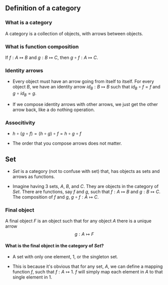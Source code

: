 ## Definition of a category

### What is a category

A category is a collection of objects, with arrows between objects.

### What is function composition

If $f: A \mapsto B$ and $g: B \mapsto C$, then $g \circ f: A \mapsto C$.

### Identity arrows

* Every object must have an arrow going from itself to itself. For every object $B$, we have an identity arrow $id_B: B \mapsto B$ such that $id_B \circ f = f$ and $g \circ id_B = g$.

* If we compose identity arrows with other arrows, we just get the other arrow back, like a do nothing operation.

### Associtivity

* $h \circ (g \circ f) = (h \circ g) \circ f = h \circ g \circ f$

* The order that you compose arrows does not matter.


## Set

* $Set$ is a category (not to confuse with set) that, has objects as sets and arrows as functions.

* Imagine having 3 sets, $A$, $B$, and $C$. They are objects in the category of $Set$. There are functions, say $f$ and $g$, such that $f: A \mapsto B$ and $g: B \mapsto C$. The composition of $f$ and $g$, $g \circ f: A \mapsto C$.

### Final object

A final object $F$ is an object such that for any object $A$ there is a unique arrow $$g: A \mapsto F$$

#### What is the final object in the category of $Set$?

* A set with only one element, $1$, or the singleton set.

* This is because it's obvious that for any set, $A$, we can define a mapping function $f$, such that $f: A \mapsto 1$. $f$ will simply map each element in $A$ to that single element in $1$.
